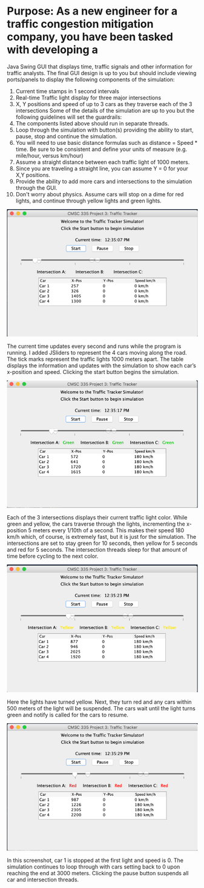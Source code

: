 # Purpose: As a new engineer for a traffic congestion mitigation company, you have been tasked with developing a
Java Swing GUI that displays time, traffic signals and other information for traffic analysts. The final GUI
design is up to you but should include viewing ports/panels to display the following components of the
simulation:
1. Current time stamps in 1 second intervals
2. Real-time Traffic light display for three major intersections
3. X, Y positions and speed of up to 3 cars as they traverse each of the 3 intersections
Some of the details of the simulation are up to you but the following guidelines will set the guardrails:
1. The components listed above should run in separate threads.
2. Loop through the simulation with button(s) providing the ability to start, pause, stop and
continue the simulation.
3. You will need to use basic distance formulas such as distance = Speed * time. Be sure to be
consistent and define your units of measure (e.g. mile/hour, versus km/hour)
4. Assume a straight distance between each traffic light of 1000 meters.
5. Since you are traveling a straight line, you can assume Y = 0 for your X,Y positions.
6. Provide the ability to add more cars and intersections to the simulation through the GUI.
7. Don't worry about physics. Assume cars will stop on a dime for red lights, and continue through
yellow lights and green lights.

![Screenshot1](https://raw.githubusercontent.com/friedunit/concurrent-programming-GUI/master/screenshots/gui1.png)

The current time updates every second and runs while the program is running. I added JSliders to represent the 4 cars moving along the road. The tick marks represent the traffic lights 1000 meters apart. The table displays the information and updates with the simulation to show each car’s x-position and speed. Clicking the start button begins the simulation.

![Screenshot2](https://raw.githubusercontent.com/friedunit/concurrent-programming-GUI/master/screenshots/gui2.png)
 
Each of the 3 intersections displays their current traffic light color. While green and yellow, the cars traverse through the lights, incrementing the x-position 5 meters every 1/10th of a second. This makes their speed 180 km/h which, of course, is extremely fast, but it is just for the simulation.
The intersections are set to stay green for 10 seconds, then yellow for 5 seconds and red for 5 seconds. The intersection threads sleep for that amount of time before cycling to the next color.

![Screenshot3](https://raw.githubusercontent.com/friedunit/concurrent-programming-GUI/master/screenshots/gui3.png)

Here the lights have turned yellow. Next, they turn red and any cars within 500 meters of the light will be suspended. The cars wait until the light turns green and notify is called for the cars to resume.

![Screenshot4](https://raw.githubusercontent.com/friedunit/concurrent-programming-GUI/master/screenshots/gui4.png)

In this screenshot, car 1 is stopped at the first light and speed is 0. The simulation continues to loop through with cars setting back to 0 upon reaching the end at 3000 meters.
Clicking the pause button suspends all car and intersection threads.

 
